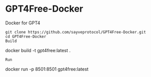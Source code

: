 # GPT4Free-Docker
Docker for GPT4
```
git clone https://github.com/sayveprotocol/GPT4Free-Docker.git
cd GPT4Free-Docker
Build
```
docker build -t gpt4free:latest .
```
Run
```
docker run -p 8501:8501 gpt4free:latest
```
